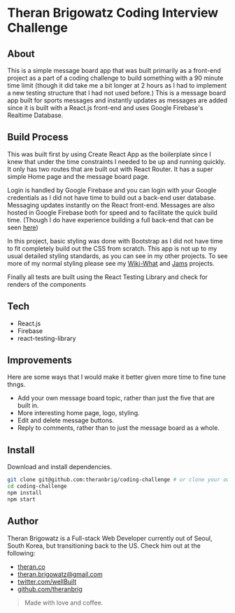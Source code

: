 # Theran Brigowatz Coding Interview Challenge

## About

This is a simple message board app that was built primarily as a front-end project as a part of a coding challenge to build something with a 90 minute time limit (though it did take me a bit longer at 2 hours as I had to implement a new testing structure that I had not used before.)  This is a message board app built for sports messages and instantly updates as messages are added since it is built with a React.js front-end and uses Google Firebase's Realtime Database.

## Build Process

This was built first by using Create React App as the boilerplate since I knew that under the time constraints I needed to be up and running quickly.  It only has two routes that are built out with React Router.  It has a super simple Home page and the message board page.

Login is handled by Google Firebase and you can login with your Google credentials as I did not have time to build out a back-end user database. Messaging updates instantly on the React front-end.  Messages are also hosted in Google Firebase both for speed and to facilitate the quick build time. (Though I do have experience building a full back-end that can be seen [here](https://github.com/theranbrig/wiki-what))

In this project, basic styling was done with Bootstrap as I did not have time to fit completely build out the CSS from scratch.  This app is not up to my usual detailed styling standards, as you can see in my other projects.  To see more of my normal styling please see my [Wiki-What](https://github.com/theranbrig/wiki-what) and [Jams](https://github.com/theranbrig/bloc-jams) projects.

Finally all tests are built using the React Testing Library and check for renders of the components

## Tech

* React.js
* Firebase
* react-testing-library

## Improvements

Here are some ways that I would make it better given more time to fine tune thngs.
* Add your own message board topic, rather than just the five that are built in.
* More interesting home page, logo, styling.
* Edit and delete message buttons.
* Reply to comments, rather than to just the message board as a whole.

## Install

Download and install dependencies.

```sh
git clone git@github.com:theranbrig/coding-challenge # or clone your own fork
cd coding-challenge
npm install
npm start
```

## Author

Theran Brigowatz is a Full-stack Web Developer currently out of Seoul, South Korea, but transitioning back to the US.  Check him out at the following:

* [theran.co](https://www.theran.co)
* theran.brigowatz@gmail.com
* [twitter.com/wellBuilt](https://www.twitter.com/wellBuilt)
* [github.com/theranbrig](https://www.github.com/theranbrig)

> Made with love and coffee.
